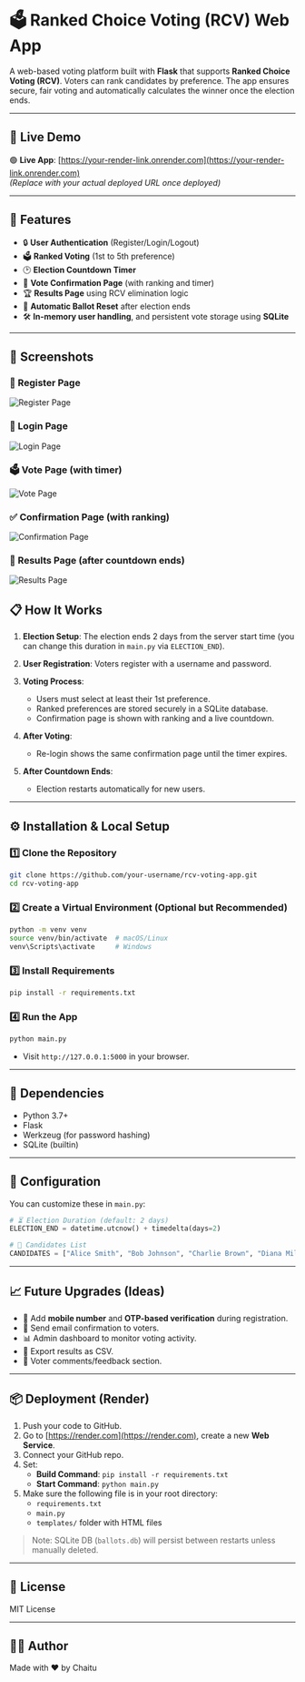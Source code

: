 
# 🗳️ Ranked Choice Voting (RCV) Web App

A web-based voting platform built with **Flask** that supports **Ranked Choice Voting (RCV)**. Voters can rank candidates by preference. The app ensures secure, fair voting and automatically calculates the winner once the election ends.

---

## 🚀 Live Demo

🟢 **Live App**: [https://your-render-link.onrender.com](https://your-render-link.onrender.com)  
_(Replace with your actual deployed URL once deployed)_

---

## 🎯 Features

- 🔒 **User Authentication** (Register/Login/Logout)
- 🗳️ **Ranked Voting** (1st to 5th preference)
- 🕑 **Election Countdown Timer**
- 📄 **Vote Confirmation Page** (with ranking and timer)
- 🏆 **Results Page** using RCV elimination logic
- 🧹 **Automatic Ballot Reset** after election ends
- 🛠️ **In-memory user handling**, and persistent vote storage using **SQLite**

---

## 📸 Screenshots

### 🔐 Register Page
![Register Page](screenshots/Screenshot%202025-07-04%20111550.png)

### 🔑 Login Page
![Login Page](screenshots/Screenshot%202025-07-04%20111524.png)

### 🗳️ Vote Page (with timer)
![Vote Page](screenshots/Screenshot%202025-07-04%20111632.png)

### ✅ Confirmation Page (with ranking)
![Confirmation Page](screenshots/Screenshot%202025-07-04%20111649.png)

### 🏁 Results Page (after countdown ends)
![Results Page](screenshots/Screenshot%202025-07-04%20111713.png)


## 📋 How It Works

1. **Election Setup**: The election ends 2 days from the server start time (you can change this duration in `main.py` via `ELECTION_END`).

2. **User Registration**: Voters register with a username and password.

3. **Voting Process**:
   - Users must select at least their 1st preference.
   - Ranked preferences are stored securely in a SQLite database.
   - Confirmation page is shown with ranking and a live countdown.

4. **After Voting**:
   - Re-login shows the same confirmation page until the timer expires.

5. **After Countdown Ends**:
   - Election restarts automatically for new users.

---

## ⚙️ Installation & Local Setup

### 1️⃣ Clone the Repository
```bash
git clone https://github.com/your-username/rcv-voting-app.git
cd rcv-voting-app
```

### 2️⃣ Create a Virtual Environment (Optional but Recommended)
```bash
python -m venv venv
source venv/bin/activate  # macOS/Linux
venv\Scripts\activate     # Windows
```

### 3️⃣ Install Requirements
```bash
pip install -r requirements.txt
```

### 4️⃣ Run the App
```bash
python main.py
```

- Visit `http://127.0.0.1:5000` in your browser.

---

## 🧪 Dependencies

- Python 3.7+
- Flask
- Werkzeug (for password hashing)
- SQLite (builtin)

---

## 🔧 Configuration

You can customize these in `main.py`:

```python
# ⏳ Election Duration (default: 2 days)
ELECTION_END = datetime.utcnow() + timedelta(days=2)

# 👥 Candidates List
CANDIDATES = ["Alice Smith", "Bob Johnson", "Charlie Brown", "Diana Miller", "Eve Davis"]
```

---

## 📈 Future Upgrades (Ideas)

- 📱 Add **mobile number** and **OTP-based verification** during registration.
- 📩 Send email confirmation to voters.
- 📊 Admin dashboard to monitor voting activity.
- 🧾 Export results as CSV.
- 💬 Voter comments/feedback section.

---

## 📦 Deployment (Render)

1. Push your code to GitHub.
2. Go to [https://render.com](https://render.com), create a new **Web Service**.
3. Connect your GitHub repo.
4. Set:
   - **Build Command**: `pip install -r requirements.txt`
   - **Start Command**: `python main.py`
5. Make sure the following file is in your root directory:
   - `requirements.txt`
   - `main.py`
   - `templates/` folder with HTML files

> Note: SQLite DB (`ballots.db`) will persist between restarts unless manually deleted.

---

## 📄 License

MIT License

---

## 🙋‍♂️ Author

Made with ❤️ by Chaitu 
